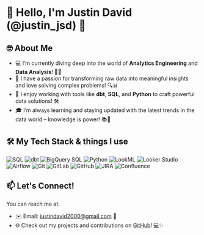 # 👋 Hello, I'm **Justin David** (@justin_jsd) 🎉

## 🤓 About Me

- 💻 I’m currently diving deep into the world of **Analytics Engineering** and **Data Analysis**! 🚀✨
- 🧠 I have a passion for transforming raw data into meaningful insights and love solving complex problems! 🔍📊
- 🌟 I enjoy working with tools like **dbt**, **SQL**, and **Python** to craft powerful data solutions! 🛠️
- 🎓 I’m always learning and staying updated with the latest trends in the data world – knowledge is power! 📚💪

## 🛠️ My Tech Stack & things I use

![SQL](https://img.shields.io/badge/SQL-4479A1?logo=postgresql&logoColor=white&style=flat-square)
![dbt](https://img.shields.io/badge/dbt-blue?logo=dbt&style=flat-square) 
![BigQuery SQL](https://img.shields.io/badge/BigQuery-4285F4?logo=googlebigquery&style=flat-square)
![Python](https://img.shields.io/badge/Python-3776AB?logo=python&logoColor=white&style=flat-square)
![LookML](https://img.shields.io/badge/Looker-5EABF6?logo=looker&style=flat-square)
![Looker Studio](https://img.shields.io/badge/Looker_Studio-5EABF6?logo=looker&style=flat-square)
![Airflow](https://img.shields.io/badge/Airflow-0176A8?logo=apacheairflow&logoColor=white&style=flat-square)
![Git](https://img.shields.io/badge/Git-F05032?logo=git&logoColor=white&style=flat-square)
![GitLab](https://img.shields.io/badge/GitLab-FCA121?logo=gitlab&logoColor=white&style=flat-square)
![GitHub](https://img.shields.io/badge/GitHub-181717?logo=github&style=flat-square)
![JIRA](https://img.shields.io/badge/JIRA-0052CC?logo=atlassian&logoColor=white&style=flat-square)
![Confluence](https://img.shields.io/badge/Confluence-0052CC?logo=atlassian&logoColor=white&style=flat-square)

## 📫 Let's Connect!

You can reach me at:
- ✉️ Email: [justindavid2000@gmail.com](mailto:justindavid2000@gmail.com) 📧
- 🌐 Check out my projects and contributions on [GitHub](https://github.com/justin_jsd)! 💻✨

<!---
justinjsd/justinjsd is a ✨ special ✨ repository because its `README.md` (this file) appears on your GitHub profile.
You can click the Preview link to take a look at your changes.
--->
